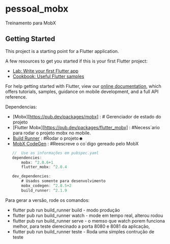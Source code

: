 # pessoal_mobx

Treinamento para MobX

## Getting Started

This project is a starting point for a Flutter application.

A few resources to get you started if this is your first Flutter project:

- [Lab: Write your first Flutter app](https://flutter.dev/docs/get-started/codelab)
- [Cookbook: Useful Flutter samples](https://flutter.dev/docs/cookbook)

For help getting started with Flutter, view our
[online documentation](https://flutter.dev/docs), which offers tutorials,
samples, guidance on mobile development, and a full API reference.


 Dependencias:
 - [Mobx][https://pub.dev/packages/mobx] : # Gerenciador de estado do projeto
 - [Flutter Mobx][https://pub.dev/packages/flutter_mobx] : #Necess´ario para rodar o projeto mobx no mobile.
 - [Build Runner](https://pub.dev/packages/build_runner) : #Rodar o projeto☻
 - [MobX CodeGen](https://pub.dev/packages/mobx_codegen) : #Reescreve o co´digo gereado pelo MobX


 ```dart
    //  Use as informações em pubspec.yaml
    dependencies:
        mobx: ^2.0.6+1
        flutter_mobx: ^2.0.4

    dev_dependencies:
        # Usados somente para desenvolvimento
        mobx_codegen: ^2.0.5+2
        build_runner: ^2.1.9
 ```

 Para gerar a versão,  rode os comandos:

 - flutter pub run build_runner build - modo produção
 - flutter pub run build_runner watch - mode em tempo real, alterou rodou
 - flutter pub run build_runner serve - o memso que watch porem funciona melhor, para teste dierecinado a porta 8080 e 8081 da aplicação,
 - flutter pub run build_runner teste - Roda uma simples contrução de teste 